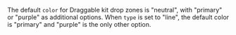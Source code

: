   The default `color` for Draggable kit drop zones is "neutral", with "primary" or "purple" as additional options. When `type` is set to "line", the default color is "primary" and "purple" is the only other option.